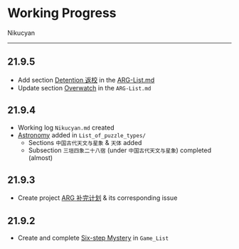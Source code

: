 # Working Progress 

Nikucyan

---

## 21.9.5

- Add section [Detention 返校](https://github.com/Nikucyan/ARG/blob/main/ARG-List.md#5-detention-%E8%BF%94%E6%A0%A1) in the [ARG-List.md](https://github.com/Nikucyan/ARG/blob/main/ARG-List.md)
- Update section [Overwatch](https://github.com/Nikucyan/ARG/blob/main/ARG-List.md#6-overwatch--%E5%AE%88%E6%9C%9B%E5%85%88%E9%94%8B) in the `ARG-List.md`


## 21.9.4

- Working log `Nikucyan.md` created
- [Astronomy](https://github.com/Nikucyan/ARG/blob/main/List_of_puzzle_types/Astronomy.md) added in `List_of_puzzle_types/`
  - Sections `中国古代天文与星象` & `天体` added
  - Subsection `三垣四象二十八宿` (under `中国古代天文与星象`) completed (almost)

## 21.9.3 

- Create project [ARG 补完计划](https://github.com/Nikucyan/ARG/projects/1) & its corresponding issue 

## 21.9.2

- Create and complete [Six-step Mystery](https://github.com/Nikucyan/ARG/blob/main/Game_List/ARG-Six-step_Mistery.md) in `Game_List`
